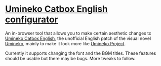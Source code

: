 # [Umineko Catbox English configurator](https://meew0.github.io/uce-configurator)

An in-browser tool that allows you to make certain aesthetic changes to [Umineko Catbox English](https://andolga.github.io/umineko-catbox-english/), the unofficial English patch of the visual novel <a href="https://vndb.org/v24">Umineko</a>, mainly to make it look more like <a href="https://umineko-project.org/en/">Umineko Project</a>.

Currently it supports changing the font and the BGM titles. These features should be usable but there may be bugs. More tweaks to follow.
